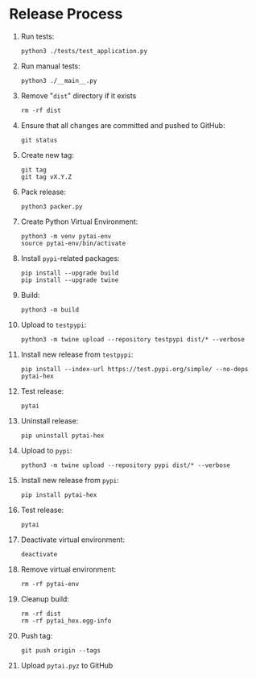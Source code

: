 # Release Process

   1. Run tests:
      ```
      python3 ./tests/test_application.py
      ```

   1. Run manual tests:
      ```
      python3 ./__main__.py
      ```

   1. Remove "`dist`" directory if it exists
      ```
      rm -rf dist
      ```

   1. Ensure that all changes are committed and pushed to GitHub:
      ```
      git status
      ```

   1. Create new tag: 
      ```
      git tag
      git tag vX.Y.Z
      ```

   1. Pack release:
      ```
      python3 packer.py
      ```

   1. Create Python Virtual Environment:
      ```
      python3 -m venv pytai-env
      source pytai-env/bin/activate
      ```

   1. Install `pypi`-related packages:
      ```
      pip install --upgrade build
      pip install --upgrade twine
      ```

   1. Build: 
      ```
      python3 -m build
      ```

   1. Upload to `testpypi`:
      ```
      python3 -m twine upload --repository testpypi dist/* --verbose
      ```

   1. Install new release from `testpypi`:
      ```
      pip install --index-url https://test.pypi.org/simple/ --no-deps pytai-hex
      ```

   1. Test release:
      ```
      pytai
      ```

   1. Uninstall release:
      ```
      pip uninstall pytai-hex
      ```

   1. Upload to `pypi`:
      ```
      python3 -m twine upload --repository pypi dist/* --verbose
      ```

   1. Install new release from `pypi`:
      ```
      pip install pytai-hex
      ```

   1. Test release:
      ```
      pytai
      ```

   1. Deactivate virtual environment:
      ```
      deactivate
      ```

   1. Remove virtual environment:
      ```
      rm -rf pytai-env
      ```

   1. Cleanup build:
      ```
      rm -rf dist
      rm -rf pytai_hex.egg-info
      ```

   1. Push tag:
      ```
      git push origin --tags
      ```

   1. Upload `pytai.pyz` to GitHub
